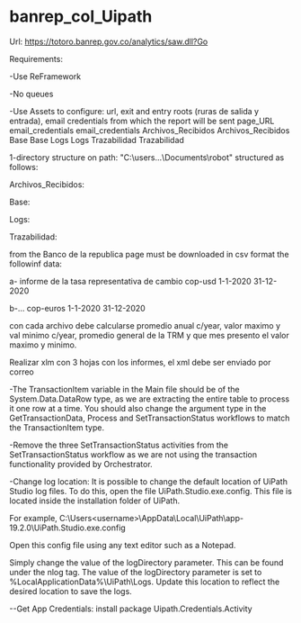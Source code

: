 # banrep_col_Uipath


Url: https://totoro.banrep.gov.co/analytics/saw.dll?Go


Requirements:

-Use ReFramework

-No queues


-Use Assets to configure: url, exit and entry roots (ruras de salida y entrada), email credentials from which the report will be sent
page_URL
email_credentials	email_credentials
Archivos_Recibidos	Archivos_Recibidos
Base	Base
Logs	Logs
Trazabilidad	Trazabilidad



1-directory structure on path: "C:\users\...\Documents\robot" structured as follows:


Archivos_Recibidos:

Base:

Logs:

Trazabilidad:

from the Banco de la republica page  must be downloaded in csv format the followinf data:

a- informe de la tasa representativa de cambio cop-usd  1-1-2020 31-12-2020

b-... cop-euros 1-1-2020 31-12-2020

con cada archivo debe calcularse promedio anual c/year, valor maximo y val minimo c/year, promedio general de la TRM y que mes presento el valor maximo y minimo.

Realizar xlm con 3 hojas con los informes, el xml debe ser enviado por correo




-The TransactionItem variable in the Main file should be of the System.Data.DataRow type, as we are extracting the entire table to process it one row at a time. You should also change the argument type in the GetTransactionData, Process and SetTransactionStatus workflows to match the TransactionItem type.

-Remove the three SetTransactionStatus activities from the SetTransactionStatus workflow as we are not using the transaction functionality provided by Orchestrator.



-Change log location:
It is possible to change the default location of UiPath Studio log files. To do this, open the file UiPath.Studio.exe.config. This file is located inside the installation folder of UiPath.

For example, C:\Users\<username>\AppData\Local\UiPath\app-19.2.0\UiPath.Studio.exe.config

Open this config file using any text editor such as a Notepad.

Simply change the value of the logDirectory parameter. This can be found under the nlog tag. The value of the logDirectory parameter is set to %LocalApplicationData%\UiPath\Logs. Update this location to reflect the desired location to save the logs.



--Get App Credentials: install package Uipath.Credentials.Activity
